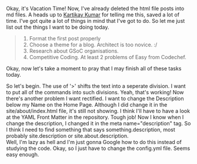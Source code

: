 Okay, it's Vacation Time!
Now, I've already deleted the html file posts into md files. A heads up to [Kartikay Kumar](https://github.com/Kartikay26) for telling me this, saved a lot of time.
I've got quite a lot of things in mind that I've got to do.
So let me just list out the things I want to be doing today.
> 1. Format the first post properly
> 2. Choose a theme for a blog. Architect is too novice. :/
> 3. Research about GSoC organisations.
> 4. Competitive Coding. At least 2 problems of Easy from Codechef.

Okay, now let's take a moment to pray that I may finish all of these tasks today.

So let's begin.
The use of '>' shifts the text into a seperate division. I want to put all of the commands into such divisions.
Yeah, that's working!
Now there's another problem I want rectified. I want to change the Description below my Name on the Home Page.
Although I did change it in the site/about/index.html file, it's still not showing. I think I'll have to have a look at the YAML Front Matter in the repository.
Tough job!
Now I know when I change the description, I changed it in the meta name="description" tag. So I think I need to find something that says something.description,
most probably site.description or site.about.description.  
Well, I'm lazy as hell and I'm just gonna Google how to do this instead of studying the code.
Okay, so I just have to change the config.yml file.
Seems easy enough.

